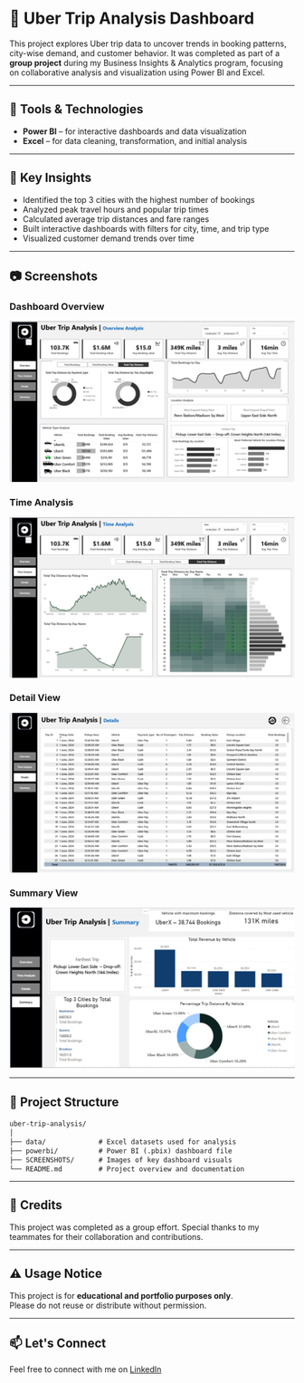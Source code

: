 # 🚗 Uber Trip Analysis Dashboard

This project explores Uber trip data to uncover trends in booking patterns, city-wise demand, and customer behavior. It was completed as part of a **group project** during my Business Insights & Analytics program, focusing on collaborative analysis and visualization using Power BI and Excel.

---

## 🔧 Tools & Technologies
- **Power BI** – for interactive dashboards and data visualization  
- **Excel** – for data cleaning, transformation, and initial analysis  

---

## 📌 Key Insights
- Identified the top 3 cities with the highest number of bookings  
- Analyzed peak travel hours and popular trip times  
- Calculated average trip distances and fare ranges  
- Built interactive dashboards with filters for city, time, and trip type  
- Visualized customer demand trends over time  

---

## 📷 Screenshots

### Dashboard Overview
![Overview](SCREENSHOTS/Overview.png)

### Time Analysis
![Trip Analysis](SCREENSHOTS/Trip%20Analysis.png)

### Detail View
![Details](SCREENSHOTS/Details.png)

### Summary View
![Summary](SCREENSHOTS/Summary.png)

---

## 📁 Project Structure

```
uber-trip-analysis/
│
├── data/             # Excel datasets used for analysis  
├── powerbi/          # Power BI (.pbix) dashboard file  
├── SCREENSHOTS/      # Images of key dashboard visuals  
└── README.md         # Project overview and documentation  
```

---

## 👥 Credits
This project was completed as a group effort. Special thanks to my teammates for their collaboration and contributions.

---

## ⚠️ Usage Notice
This project is for **educational and portfolio purposes only**.  
Please do not reuse or distribute without permission.

---

## 📫 Let's Connect
Feel free to connect with me on [LinkedIn](https://www.linkedin.com/in/devanshisharma)  

